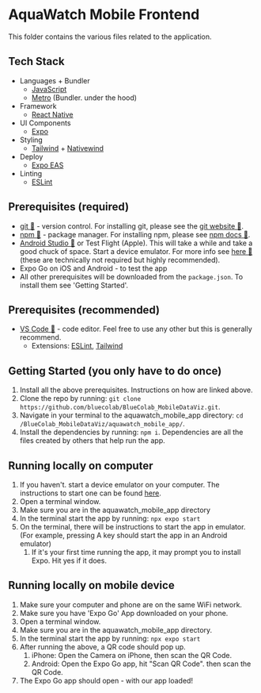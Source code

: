 # AquaWatch Mobile Frontend

This folder contains the various files related to the application.

## Tech Stack
-   Languages + Bundler
    -   [JavaScript](https://www.typescriptlang.org/)
    -   [Metro](https://metrobundler.dev/) (Bundler. under the hood)
-   Framework
    -   [React Native](https://reactnative.dev/)
-   UI Components
    -   [Expo](https://expo.dev/)
-   Styling 
    -   [Tailwind](https://tailwindcss.com/docs/installation/using-vite) + [Nativewind](https://www.nativewind.dev/)
-   Deploy
    -   [Expo EAS](https://expo.dev/eas)
-   Linting
    -   [ESLint](https://eslint.org/)

## Prerequisites (required)
 - [git 🔗](https://git-scm.com/) - version control. For installing git, please see the [git website 🔗](https://git-scm.com/).
 - [npm 🔗](https://www.npmjs.com/) - package manager. For installing npm, please see [npm docs 🔗](https://docs.npmjs.com/downloading-and-installing-node-js-and-npm).
 - [Android Studio 🔗](https://developer.android.com/studio) or Test Flight (Apple). This will take a while and take a good chuck of space. Start a device emulator. For more info see [here 🔗](https://developer.android.com/codelabs/basic-android-kotlin-compose-emulator#2) (these are technically not required but highly recommended).
 - Expo Go on iOS and Android - to test the app
 - All other prerequisites will be downloaded from the `package.json`. To install them see 'Getting Started'.

## Prerequisites (recommended)
 - [VS Code 🔗](https://code.visualstudio.com/) - code editor. Feel free to use any other but this is generally recommend.
   - Extensions: [ESLint](https://marketplace.visualstudio.com/items?itemName=dbaeumer.vscode-eslint), [Tailwind](https://marketplace.visualstudio.com/items?itemName=bradlc.vscode-tailwindcss)

## Getting Started (you only have to do once)
1. Install all the above prerequisites. Instructions on how are linked above.
2. Clone the repo by running: ``git clone https://github.com/bluecolab/BlueColab_MobileDataViz.git``.
3. Navigate in your terminal to the aquawatch_mobile_app directory: ``cd /BlueColab_MobileDataViz/aquawatch_mobile_app/``.
4. Install the dependencies by running:  ``npm i``. Dependencies are all the files created by others that help run the app. 

## Running locally on computer
1. If you haven't. start a device emulator on your computer. The instructions to start one can be found [here](https://developer.android.com/codelabs/basic-android-kotlin-compose-emulator#2).
2. Open a terminal window.
3. Make sure you are in the aquawatch_mobile_app directory
4. In the terminal start the app by running: ``npx expo start``
5. On the terminal, there will be instructions to start the app in emulator. (For example, pressing A key should start the app in an Android emulator)
   1. If it's your first time running the app, it may prompt you to install Expo. Hit yes if it does. 

## Running locally on mobile device
1. Make sure your computer and phone are on the same WiFi network.
2. Make sure you have 'Expo Go' App downloaded on your phone.
3. Open a terminal window.
4. Make sure you are in the aquawatch_mobile_app directory.
5. In the terminal start the app by running: ``npx expo start``
6. After running the above, a QR code should pop up.  
   1. iPhone: Open the Camera on iPhone, then scan the QR Code.
   2. Android: Open the Expo Go app, hit "Scan QR Code". then scan the QR Code.
7. The Expo Go app should open - with our app loaded!
